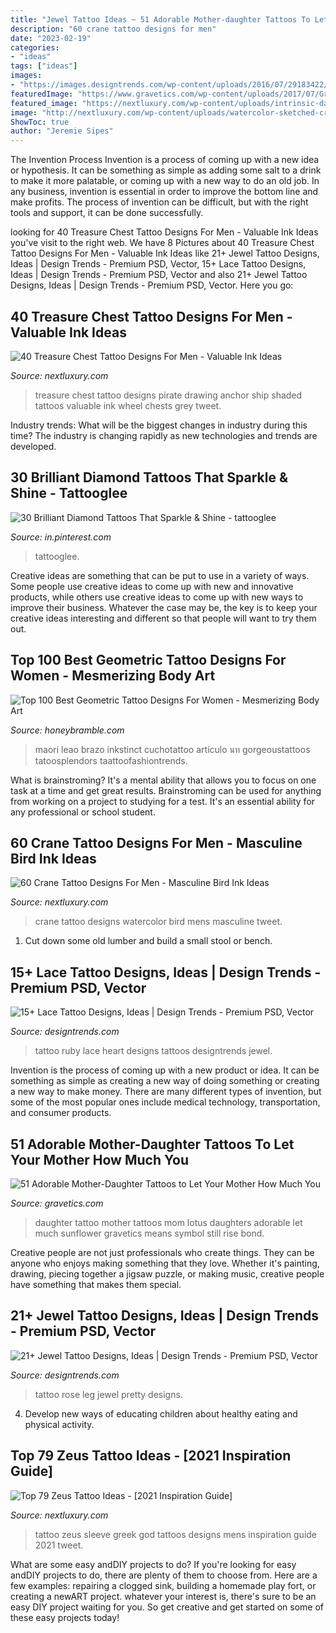 ```yaml
---
title: "Jewel Tattoo Ideas ~ 51 Adorable Mother-daughter Tattoos To Let Your Mother How Much You"
description: "60 crane tattoo designs for men"
date: "2023-02-19"
categories:
- "ideas"
tags: ["ideas"]
images:
- "https://images.designtrends.com/wp-content/uploads/2016/07/29183422/Pretty-Rose-Tattoo-on-Leg.jpg"
featuredImage: "https://www.gravetics.com/wp-content/uploads/2017/07/Grey-Black-Lotus-With-Quote-Tattoo.jpg"
featured_image: "https://nextluxury.com/wp-content/uploads/intrinsic-dark-full-sleeve-greek-god-tattoo-for-men.jpg"
image: "http://nextluxury.com/wp-content/uploads/watercolor-sketched-crane-birds-mens-arm-and-back-tattoo.jpg"
ShowToc: true
author: "Jeremie Sipes"
---
```



The Invention Process
Invention is a process of coming up with a new idea or hypothesis. It can be something as simple as adding some salt to a drink to make it more palatable, or coming up with a new way to do an old job. In any business, invention is essential in order to improve the bottom line and make profits. The process of invention can be difficult, but with the right tools and support, it can be done successfully.

	

		
looking for 40 Treasure Chest Tattoo Designs For Men - Valuable Ink Ideas you've visit to the right web. We have 8 Pictures about 40 Treasure Chest Tattoo Designs For Men - Valuable Ink Ideas like 21+ Jewel Tattoo Designs, Ideas | Design Trends - Premium PSD, Vector, 15+ Lace Tattoo Designs, Ideas | Design Trends - Premium PSD, Vector and also 21+ Jewel Tattoo Designs, Ideas | Design Trends - Premium PSD, Vector. Here you go:
		
    
## 40 Treasure Chest Tattoo Designs For Men - Valuable Ink Ideas

<img loading=lazy src="http://nextluxury.com/wp-content/uploads/ship-wheel-with-treasure-chest-and-anchor-guys-shaded-arm-tattoo.jpg" onerror="this.onerror=null;this.src='https://tse4.mm.bing.net/th?id=OIP.TT3ZkCP6vP8tO0o_7rNGhQHaHa&amp;pid=15.1';" alt="40 Treasure Chest Tattoo Designs For Men - Valuable Ink Ideas">

_Source: nextluxury.com_

>treasure chest tattoo designs pirate drawing anchor ship shaded tattoos valuable ink wheel chests grey tweet. 

	

Industry trends: What will be the biggest changes in industry during this time?
The industry is changing rapidly as new technologies and trends are developed.

    
## 30 Brilliant Diamond Tattoos That Sparkle &amp; Shine - Tattooglee

<img loading=lazy src="https://i.pinimg.com/736x/bc/4b/70/bc4b70f874c19021d2f8c1f097430f34.jpg" onerror="this.onerror=null;this.src='https://tse1.mm.bing.net/th?id=OIP.daH9ieQZLT_65vpmIQr4mQHaLH&amp;pid=15.1';" alt="30 Brilliant Diamond Tattoos That Sparkle &amp; Shine - tattooglee">

_Source: in.pinterest.com_

>tattooglee. 

	

Creative ideas are something that can be put to use in a variety of ways. Some people use creative ideas to come up with new and innovative products, while others use creative ideas to come up with new ways to improve their business. Whatever the case may be, the key is to keep your creative ideas interesting and different so that people will want to try them out.

    
## Top 100 Best Geometric Tattoo Designs For Women - Mesmerizing Body Art

<img loading=lazy src="https://honeybramble.com/wp-content/uploads/womens-black-full-sleeve-geometric-tattoo.jpg" onerror="this.onerror=null;this.src='https://tse1.mm.bing.net/th?id=OIP.LN_DaEyiIf2NmX4ojHmVIwHaHa&amp;pid=15.1';" alt="Top 100 Best Geometric Tattoo Designs For Women - Mesmerizing Body Art">

_Source: honeybramble.com_

>maori leao brazo inkstinct cuchotattoo artículo นท gorgeoustattoos tatoosplendors taattoofashiontrends. 

	

What is brainstroming? It's a mental ability that allows you to focus on one task at a time and get great results. Brainstroming can be used for anything from working on a project to studying for a test. It's an essential ability for any professional or school student.

    
## 60 Crane Tattoo Designs For Men - Masculine Bird Ink Ideas

<img loading=lazy src="http://nextluxury.com/wp-content/uploads/watercolor-sketched-crane-birds-mens-arm-and-back-tattoo.jpg" onerror="this.onerror=null;this.src='https://tse1.mm.bing.net/th?id=OIP.JyRiZvCE-cLsykHRfQ6R4wHaHa&amp;pid=15.1';" alt="60 Crane Tattoo Designs For Men - Masculine Bird Ink Ideas">

_Source: nextluxury.com_

>crane tattoo designs watercolor bird mens masculine tweet. 

	

1. Cut down some old lumber and build a small stool or bench.

    
## 15+ Lace Tattoo Designs, Ideas | Design Trends - Premium PSD, Vector

<img loading=lazy src="https://images.designtrends.com/wp-content/uploads/2016/02/28141324/Ruby-Heart-Lace-Tattoo-Design.jpg" onerror="this.onerror=null;this.src='https://tse4.mm.bing.net/th?id=OIP.uLo9cbAy4Ihl4v5COddYUAHaHa&amp;pid=15.1';" alt="15+ Lace Tattoo Designs, Ideas | Design Trends - Premium PSD, Vector">

_Source: designtrends.com_

>tattoo ruby lace heart designs tattoos designtrends jewel. 

	

Invention is the process of coming up with a new product or idea. It can be something as simple as creating a new way of doing something or creating a new way to make money. There are many different types of invention, but some of the most popular ones include medical technology, transportation, and consumer products.

    
## 51 Adorable Mother-Daughter Tattoos To Let Your Mother How Much You

<img loading=lazy src="https://www.gravetics.com/wp-content/uploads/2017/07/Grey-Black-Lotus-With-Quote-Tattoo.jpg" onerror="this.onerror=null;this.src='https://tse4.mm.bing.net/th?id=OIP.z5oYRVEmiYLJ_RaDRutrrwHaHa&amp;pid=15.1';" alt="51 Adorable Mother-Daughter Tattoos to Let Your Mother How Much You">

_Source: gravetics.com_

>daughter tattoo mother tattoos mom lotus daughters adorable let much sunflower gravetics means symbol still rise bond. 

	

Creative people are not just professionals who create things. They can be anyone who enjoys making something that they love. Whether it's painting, drawing, piecing together a jigsaw puzzle, or making music, creative people have something that makes them special.

    
## 21+ Jewel Tattoo Designs, Ideas | Design Trends - Premium PSD, Vector

<img loading=lazy src="https://images.designtrends.com/wp-content/uploads/2016/07/29183422/Pretty-Rose-Tattoo-on-Leg.jpg" onerror="this.onerror=null;this.src='https://tse1.mm.bing.net/th?id=OIP.D_U45nRgqjsczI5nuwwwtQHaHa&amp;pid=15.1';" alt="21+ Jewel Tattoo Designs, Ideas | Design Trends - Premium PSD, Vector">

_Source: designtrends.com_

>tattoo rose leg jewel pretty designs. 

	

4. Develop new ways of educating children about healthy eating and physical activity.

    
## Top 79 Zeus Tattoo Ideas - [2021 Inspiration Guide]

<img loading=lazy src="https://nextluxury.com/wp-content/uploads/intrinsic-dark-full-sleeve-greek-god-tattoo-for-men.jpg" onerror="this.onerror=null;this.src='https://tse4.mm.bing.net/th?id=OIP.E4t_O2qG_D0QojduX04wEAHaHa&amp;pid=15.1';" alt="Top 79 Zeus Tattoo Ideas - [2021 Inspiration Guide]">

_Source: nextluxury.com_

>tattoo zeus sleeve greek god tattoos designs mens inspiration guide 2021 tweet. 

	

What are some easy andDIY projects to do?
If you're looking for easy andDIY projects to do, there are plenty of them to choose from. Here are a few examples: repairing a clogged sink, building a homemade play fort, or creating a newART project. whatever your interest is, there's sure to be an easy DIY project waiting for you. So get creative and get started on some of these easy projects today!

